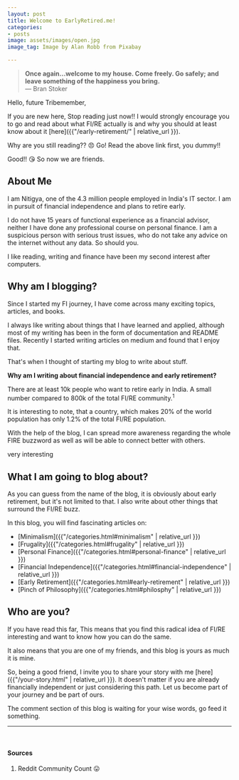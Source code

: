 ```yaml
---
layout: post
title: Welcome to EarlyRetired.me!
categories:
- posts
image: assets/images/open.jpg
image_tag: Image by Alan Robb from Pixabay

---
```

> **Once again...welcome to my house. Come freely. Go safely; and leave something of the happiness you bring.**
> <br>
> — Bran Stoker
> <br>

Hello, future Tribemember,

If you are new here, Stop reading just now!! I would strongly encourage you to go and read about what FI/RE actually is and why you should at least know about it [here]({{"/early-retirement/" | relative_url }}).

Why are you still reading?? :angry: Go! Read the above link first, you dummy!!

Good!! :kissing_heart: So now we are friends.

## About Me

I am Nitigya, one of the 4.3 million people employed in India's IT sector. I am in pursuit of financial independence and plans to retire early.

I do not have 15 years of functional experience as a financial advisor, neither I have done any professional course on personal finance. I am a suspicious person with serious trust issues, who do not take any advice on the internet without any data. So should you.

I like reading, writing and finance have been my second interest after computers.

## Why am I blogging?

Since I started my FI journey, I have come across many exciting topics, articles, and books.

I always like writing about things that I have learned and applied, although most of my writing has been in the form of documentation and README files. Recently I started writing articles on medium and found that I enjoy that.

That's when I thought of starting my blog to write about stuff.

**Why am I writing about financial independence and early retirement?**

There are at least 10k people who want to retire early in India. A small number compared to 800k of the total FI/RE community.<sup>1</sup>

It is interesting to note, that a country, which makes 20% of the world population has only 1.2% of the total FI/RE population.

With the help of the blog, I can spread more awareness regarding the whole FIRE buzzword as well as will be able to connect better with others.

very interesting

## What I am going to blog about?

As you can guess from the name of the blog, it is obviously about early retirement, but it's not limited to that. I also write about other things that surround the FI/RE buzz.

In this blog, you will find fascinating articles on:

* [Minimalism]({{"/categories.html#minimalism" | relative_url }})
* [Frugality]({{"/categories.html#frugality" | relative_url }})
* [Personal Finance]({{"/categories.html#personal-finance" | relative_url }})
* [Financial Independence]({{"/categories.html#financial-independence" | relative_url }})
* [Early Retirement]({{"/categories.html#early-retirement" | relative_url }})
* [Pinch of Philosophy]({{"/categories.html#philosphy" | relative_url }})

## Who are you?

If you have read this far, This means that you find this radical idea of FI/RE interesting and want to know how you can do the same.

 It also means that you are one of my friends, and this blog is yours as much it is mine.

So, being a good friend, I invite you to share your story with me [here]({{"/your-story.html" | relative_url }}). It doesn't matter if you are already financially independent or just considering this path.  Let us become part of your journey and be part of ours.

The comment section of this blog is waiting for your wise words, go feed it something. 

***

<br>

#### Sources

1. Reddit Community Count :stuck_out_tongue:
